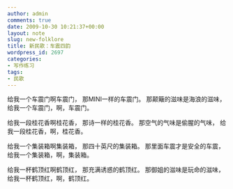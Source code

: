 ```yaml
---
author: admin
comments: true
date: 2009-10-30 10:21:37+00:00
layout: note
slug: new-folklore
title: 新民歌：车震四韵
wordpress_id: 2697
categories:
- 写作练习
tags:
- 民歌
---
```


给我一个车震门啊车震门，
那MINI一样的车震门。
那颠簸的滋味是海浪的滋味，
给我一个车震门，啊，车震门。

给我一段桂花香啊桂花香，
那诗一样的桂花香。
那空气的气味是偷腥的气味，
给我一段桂花香，啊，桂花香。

给我一个集装箱啊集装箱，
那四十英尺的集装箱。
那里面车震才是安全的车震，
给我一个集装箱，啊，集装箱。

给我一杯鹤顶红啊鹤顶红，
那充满诱惑的鹤顶红。
那御姐的滋味是玩命的滋味，
给我一杯鹤顶红，啊，鹤顶红。
